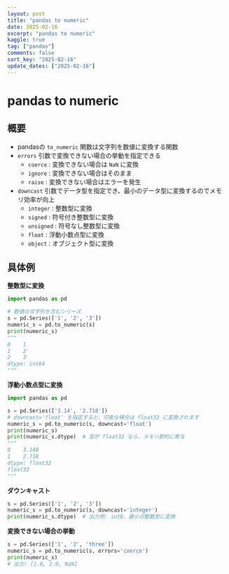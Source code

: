 ```yaml
---
layout: post
title: "pandas to numeric" 
date: 2025-02-16
excerpt: "pandas to numeric"
kaggle: true
tag: ["pandas"]
comments: false
sort_key: "2025-02-16"
update_dates: ["2025-02-16"]
---
```


# pandas to numeric

## 概要
 - pandasの `to_numeric` 関数は文字列を数値に変換する関数
 - `errors` 引数で変換できない場合の挙動を指定できる
   - `coerce` : 変換できない場合は `NaN` に変換
   - `ignore` : 変換できない場合はそのまま
   - `raise` : 変換できない場合はエラーを発生
 - `downcast` 引数でデータ型を指定でき、最小のデータ型に変換するのでメモリ効率が向上
   - `integer` : 整数型に変換
   - `signed` : 符号付き整数型に変換
   - `unsigned` : 符号なし整数型に変換
   - `float` : 浮動小数点型に変換
   - `object` : オブジェクト型に変換

## 具体例

**整数型に変換**

```python
import pandas as pd

# 数値の文字列を含むシリーズ
s = pd.Series(['1', '2', '3'])
numeric_s = pd.to_numeric(s)
print(numeric_s)
"""
0    1
1    2
2    3
dtype: int64
"""
```

**浮動小数点型に変換**

```python
import pandas as pd

s = pd.Series(['3.14', '2.718'])
# downcast='float' を指定すると、可能な場合は float32 に変換されます
numeric_s = pd.to_numeric(s, downcast='float')
print(numeric_s)
print(numeric_s.dtype)  # 型が float32 なら、メモリ節約に寄与
"""
0    3.140
1    2.718
dtype: float32
float32
"""
```

**ダウンキャスト**

```python
s = pd.Series(['1', '2', '3'])
numeric_s = pd.to_numeric(s, downcast='integer')
print(numeric_s.dtype)  # 出力例: int8、最小の整数型に変換
```

**変換できない場合の挙動**

```python
s = pd.Series(['1', '2', 'three'])
numeric_s = pd.to_numeric(s, errors='coerce')
print(numeric_s)
# 出力: [1.0, 2.0, NaN]
```


